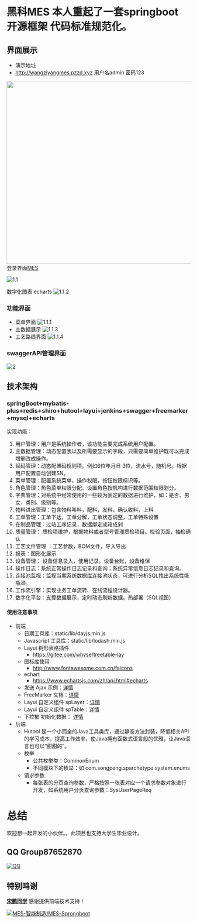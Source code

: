 # 黑科MES 本人重起了一套springboot 开源框架 代码标准规范化。

## 界面展示
* 演示地址 
* http://wangziyangmes.pzzd.xyz  用户名admin  密码123

<img src="https://s1.ax1x.com/2020/03/18/8d4GQS.gif" width = "1000" height = "500" div align=right />

登录界面[MES]

[MES]: 这个很感兴趣！

![1.1](https://s2.ax1x.com/2020/03/06/3bQLqI.png)

数字化图表 echarts
![1.1.2](https://s1.ax1x.com/2020/03/19/8rCo2q.png)
### 功能界面
* 菜单界面
![1.1.1](https://s2.ax1x.com/2020/03/06/3bQbMd.png)
* 主数据展示
![1.1.3](https://s2.ax1x.com/2020/03/11/8AMcA1.png)
* 工艺路线界面
![1.1.4](https://s1.ax1x.com/2020/03/16/8GOl28.png)
### swaggerAPI管理界面
![2](https://s2.ax1x.com/2020/03/06/3qC4Yt.png)
## 技术架构
### springBoot+mybatis-plus+redis+shiro+hutool+layui+jenkins+swagger+freemarker+mysql+echarts
实现功能：
1. 用户管理：用户是系统操作者，该功能主要完成系统用户配置。
2. 主数据管理：动态配置表以及所需要显示的字段，只需要简单维护既可以完成增删改成操作。
3. 赋码管理：动态配置码规则项。例如6位年月日 3位，流水号，随机号。根据用户配置自动创建SN。
4. 菜单管理：配置系统菜单，操作权限，按钮权限标识等。
5. 角色管理：角色菜单权限分配、设置角色按机构进行数据范围权限划分。
6. 字典管理：对系统中经常使用的一些较为固定的数据进行维护，如：是否、男女、类别、级别等。
7. 物料进出管理：包含物料叫料，配料，发料，确认收料，上料
8. 工单管理：工单下达，工单分解，工单状态调整，工单特殊设置
9. 在制品管理：过站工序记录，数据绑定成箱成剁
10. 质量管理： 质检项维护，根据物料或者型号管理质检项目。检验页面，抽检确认
11. 工艺文件管理 ：工艺参数，BOM文件，导入导出
12. 报表：图形化展示
13. 设备管理： 设备信息录入，使用记录，设备台账，设备维保
14. 操作日志：系统正常操作日志记录和查询；系统异常信息日志记录和查询。
15. 连接池监视：监视当期系统数据库连接池状态，可进行分析SQL找出系统性能瓶颈。
16. 工作流引擎：实现业务工单流转、在线流程设计器。
17. 数字化平台：支撑数据展示，定时动态刷新数据。热部署（SQL视图）

#### 使用注意事项
* 前端
    * 日期工具库：static/lib/dayjs.min.js
    * Javascript 工具库：static/lib/lodash.min.js
    * Layui 树形表格插件
        * https://gitee.com/whvse/treetable-lay
    * 图标库使用
        * http://www.fontawesome.com.cn/faicons
    * echart
        * https://www.echartsjs.com/zh/api.html#echarts    
    * 发送 Ajax 示例：[详情](./docs/ajax.md)
    * FreeMarker 文档：[详情](./docs/FreeMarker.md)
    * Layui 自定义组件 spLayer：[详情](./docs/spLayer.md)
    * Layui 自定义组件 spTable：[详情](./docs/spTable.md)
    * 下拉框 初始化数据： [详情](./docs/layuiSelect.md)
* 后端 
    * Hutool 是一个小而全的Java工具类库，通过静态方法封装，降低相关API的学习成本，提高工作效率，使Java拥有函数式语言般的优雅，让Java语言也可以“甜甜的”。
    * 枚举
        * 公共枚举类：CommonEnum
        * 不同模块下的枚举：如 com.songpeng.sparchetype.system.enums
    * 请求参数
        * 每张表的分页查询参数，严格按照一张表对应一个请求参数对象进行开发，如系统用户分页查询参数：SysUserPageReq
# 总结
欢迎想一起开发的小伙伴。。此项目也支持大学生毕业设计。
## QQ Group87652870
[![QQ](https://img.shields.io/badge/QQ-87652870-green.svg?logo=tencent%20qq&logoColor=red)](https://jq.qq.com/?_wv=1027&k=55NGCxl)

## 特别鸣谢
<a href="https://gitee.com/iamsongpeng" target="_blank">**宋鹏同学**</a> 感谢提供前端技术支持！

[![MES-智能制造/MES-Sprongboot](https://gitee.com/wangziyangyang/MES-Sprongboot/widgets/widget_card.svg?colors=393222,ebdfc1,fffae5,d8ca9f,393222,a28b40)](https://gitee.com/wangziyangyang/MES-Sprongboot)